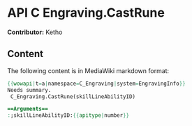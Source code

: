 # API C Engraving.CastRune

**Contributor:** Ketho

## Content

The following content is in MediaWiki markdown format:

```mediawiki
{{wowapi|t=a|namespace=C_Engraving|system=EngravingInfo}}
Needs summary.
 C_Engraving.CastRune(skillLineAbilityID)

==Arguments==
:;skillLineAbilityID:{{apitype|number}}
```